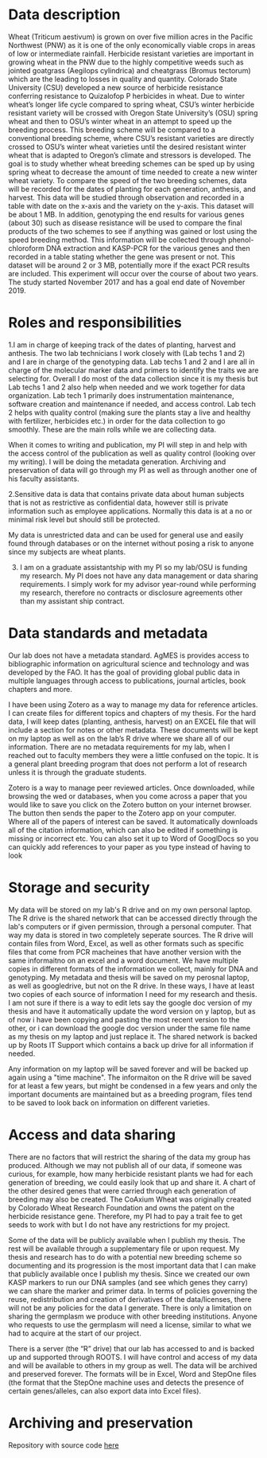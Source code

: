# Data description
Wheat (Triticum aestivum) is grown on over five million acres in the Pacific Northwest (PNW) as it is one of the only economically viable crops in areas of low or intermediate rainfall. Herbicide resistant varieties are important in growing wheat in the PNW due to the highly competitive weeds such as jointed goatgrass (Aegilops cylindrica) and cheatgrass (Bromus tectorum) which are the leading to losses in quality and quantity. Colorado State University (CSU) developed a new source of herbicide resistance conferring resistance to Quizalofop P herbicides in wheat. Due to winter wheat’s longer life cycle compared to spring wheat, CSU’s winter herbicide resistant variety will be crossed with Oregon State University’s (OSU) spring wheat and then to OSU’s winter wheat in an attempt to speed up the breeding process. This breeding scheme will be compared to a conventional breeding scheme, where CSU’s resistant varieties are directly crossed to OSU’s winter wheat varieties until the desired resistant winter wheat that is adapted to Oregon’s climate and stressors is developed. The goal is to study whether wheat breeding schemes can be sped up by using spring wheat to decrease the amount of time needed to create a new winter wheat variety.
	To compare the speed of the two breeding schemes, data will be recorded for the dates of planting for each generation, anthesis, and harvest. This data will be studied through observation and recorded in a table with date on the x-axis and the variety on the y-axis. This dataset will be about 1 MB. In addition, genotyping the end results for various genes (about 30) such as disease resistance will be used to compare the final products of the two schemes to see if anything was gained or lost using the speed breeding method. This information will be collected through phenol-chloroform DNA extraction and KASP-PCR for the various genes and then recorded in a table stating whether the gene was present or not. This dataset will be around 2 or 3 MB, potentially more if the exact PCR results are included. This experiment will occur over the course of about two years. The study started November 2017 and has a goal end date of November 2019. 

# Roles and responsibilities
1.I am in charge of keeping track of the dates of planting, harvest and anthesis. The two lab technicians I work closely with (Lab techs 1 and 2) and I are in charge of the genotyping data. Lab techs 1 and 2 and I are all in charge of the molecular marker data and primers to identify the traits we are selecting for. Overall I do most of the data collection since it is my thesis but Lab techs 1 and 2 also help when needed and we work together for data organization. Lab tech 1 primarily does instrumentation maintenance, software creation and maintenance if needed, and access control. Lab tech 2 helps with quality control (making sure the plants stay a live and healthy with fertilizer, herbicides etc.) in order for the data collection to go smoothly. These are the main rolls while we are collecting data.

When it comes to writing and publication, my PI will step in and help with the access control of the publication as well as quality control (looking over my writing). I will be doing the metadata generation. Archiving and preservation of data will go through my PI as well as through another one of his faculty assistants. 

2.Sensitive data is data that contains private data about human subjects that is not as restrictive as confidential data, however still is private information such as employee applications.  Normally this data is at a no or minimal risk level but should still be protected.

My data is unrestricted data and can be used for general use and easily found through databases or on the internet without posing a risk to anyone since my subjects are wheat plants.

3. I am on a graduate assistantship with my PI so my lab/OSU is funding my research. My PI does not have any data management or data sharing requirements. I simply work for my advisor year-round while performing my research, therefore no contracts or disclosure agreements other than my assistant ship contract. 

# Data standards and metadata
Our lab does not have a metadata standard. AgMES is provides access to bibliographic information on agricultural science and technology and was developed by the FAO. It has the goal of providing global public data in multiple languages through access to publications, journal articles, book chapters and more.

I have been using Zotero as a way to manage my data for reference articles. I can create files for different topics and chapters of my thesis. For the hard data, I will keep dates (planting, anthesis, harvest) on an EXCEL file that will include a section for notes or other metadata. These documents will be kept on my laptop as well as on the lab’s R drive where we share all of our information. There are no metadata requirements for my lab, when I reached out to faculty members they were a little confused on the topic. It is a general plant breeding program that does not perform a lot of research unless it is through the graduate students.

Zotero is a way to manage peer reviewed articles. Once downloaded, while browsing the wed or databases, when you come across a paper that you would like to save you click on the Zotero button on your internet browser. The button then sends the paper to the Zotero app on your computer. Where all of the papers of interest can be saved. It automatically downloads all of the citation information, which can also be edited if something is missing or incorrect etc. You can also set it up to Word of GooglDocs so you can quickly add references to your paper as you type instead of having to look 

# Storage and security
My data will be stored on my lab's R drive and on my own personal laptop. The R drive is the shared network that can be accessed directly through the lab's computers or if given permission, through a personal computer. That way my data is stored in two completely seperate sources. The R drive will contain files from Word, Excel, as well as other formats such as specific files that come from PCR macheines that have another version with the same informaitno on an excel and a word document. We have multiple copies in different formats of the information we collect, mainly for DNA and genotyping. My metadata and thesis will be saved on my perosnal laptop, as well as googledrive, but not on the R drive. In these ways, I have at least two copies of each source of information I need for my research and thesis. I am not sure if there is a way to edit lets say the google doc version of my thesis and have it automatically update the word version on y laptop, but as of now i have been copying and pasting the most recent version to the other, or i can download the google doc version under the same file name as my thesis on my laptop and just replace it. The shared network is backed up by Roots IT Support which contains a back up drive for all information if needed.

Any information on my laptop will be saved forever and will be backed up again using a "time machine". The informaiton on the R drive will be saved for at least a few years, but might be condensed in a few years and only the important documents are maintained but as a breeding program, files tend to be saved to look back on information on different varieties. 

# Access and data sharing
There are no factors that will restrict the sharing of the data my group has produced. Although we may not publish all of our data, if someone was curious, for example, how many herbicide resistant plants we had for each generation of breeding, we could easily look that up and share it. A chart of the other desired genes that were carried through each generation of breeding may also be created. The CoAxium Wheat was originally created by Colorado Wheat Research Foundation and owns the patent on the herbicide resistance gene. Therefore, my PI had to pay a trait fee to get seeds to work with but I do not have any restrictions for my project.

Some of the data will be publicly available when I publish my thesis. The rest will be available through a supplementary file or upon request. My thesis and research has to do with a potential new breeding scheme so documenting and its progression is the most important data that I can make that publicly available once I publish my thesis. Since we created our own KASP markers to run our DNA samples (and see which genes they carry) we can share the marker and primer data. In terms of policies governing the reuse, redistribution and creation of derivatives of the data/licenses, there will not be any policies for the data I generate. There is only a limitation on sharing the germplasm we produce with other breeding institutions. Anyone who requests to use the germplasm will need a license, similar to what we had to acquire at the start of our project.

There is a server (the “R” drive) that our lab has accessed to and is backed up and supported through ROOTS. I will have control and access of my data and will be available to others in my group as well. The data will be archived and preserved forever. The formats will be in Excel, Word and StepOne files (the format that the StepOne machine uses and detects the presence of certain genes/alleles, can also export data into Excel files). 




# Archiving and preservation

Repository with source code [here](https://github.com/clarallebot/GRAD521_DMPtemplate)
